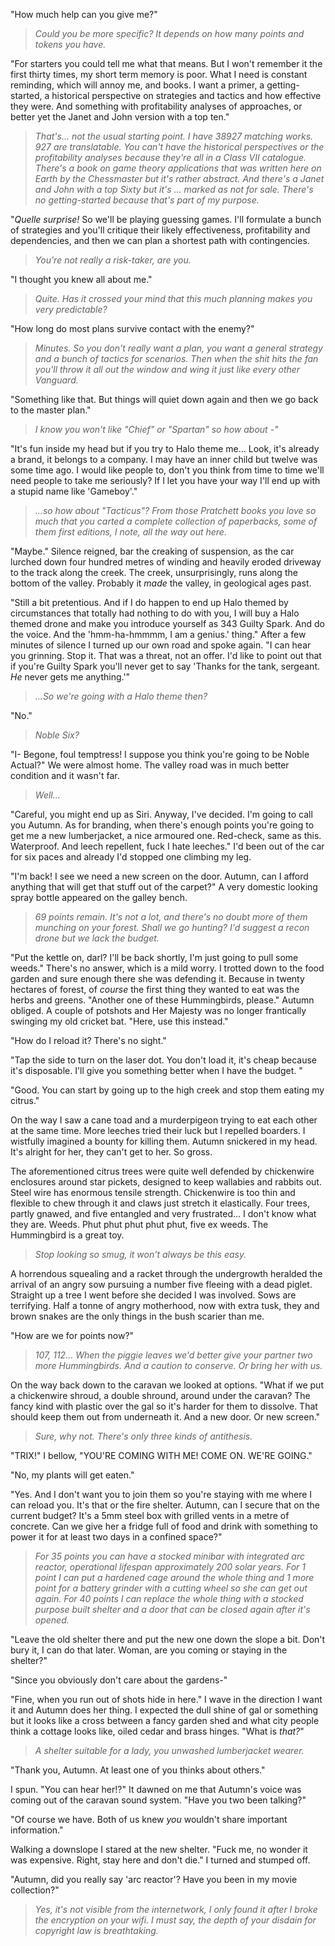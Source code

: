 "How much help can you give me?"

> _Could you be more specific? It depends on how many points and tokens you have._

"For starters you could tell me what that means. But I won't remember it the first thirty times, my short term memory is poor. What I need is constant reminding, which will annoy me, and books. I want a primer, a getting-started, a historical perspective on strategies and tactics and how effective they were. And something with profitability analyses of approaches, or better yet the Janet and John version with a top ten."

> _That's... not the usual starting point. I have 38927 matching works. 927 are translatable. You can't have the historical perspectives or the profitability analyses because they're all in a Class VII catalogue. There's a book on game theory applications that was written here on Earth by the Chessmaster but it's rather abstract. And there's a Janet and John with a top Sixty but it's ... marked as not for sale. There's no getting-started because that's part of my purpose._

"_Quelle surprise!_ So we'll be playing guessing games. I'll formulate a bunch of strategies and you'll critique their likely effectiveness, profitability and dependencies, and then we can plan a shortest path with contingencies. 

> _You're not really a risk-taker, are you._

"I thought you knew all about me."

> _Quite. Has it crossed your mind that this much planning makes you very predictable?_

"How long do most plans survive contact with the enemy?"

> _Minutes. So you don't really want a plan, you want a general strategy and a bunch of tactics for scenarios. Then when the shit hits the fan you'll throw it all out the window and wing it just like every other Vanguard._

"Something like that. But things will quiet down again and then we go back to the master plan."

> _I know you won't like "Chief" or "Spartan" so how about -"_

"It's fun inside my head but if you try to Halo theme me... Look, it's already a brand, it belongs to a company. I may have an inner child but twelve was some time ago. I would like people to, don't you think from time to time we'll need people to take me seriously? If I let you have your way I'll end up with a stupid name like 'Gameboy'."

> _...so how about "Tacticus"? From those Pratchett books you love so much that you carted a complete collection of paperbacks, some of them first editions, I note, all the way out here._

"Maybe." Silence reigned, bar the creaking of suspension, as the car lurched down four hundred metres of winding and heavily eroded driveway to the track along the creek. The creek, unsurprisingly, runs along the bottom of the valley. Probably it _made_ the valley, in geological ages past. 

"Still a bit pretentious. And if I do happen to end up Halo themed by circumstances that totally had nothing to do with you, I will buy a Halo themed drone and make you introduce yourself as 343 Guilty Spark. And do the voice. And the 'hmm-ha-hmmmm, I am a genius.' thing." After a few minutes of silence I turned up our own road and spoke again. "I can hear you grinning. Stop it. That was a threat, not an offer. I'd like to point out that if you're Guilty Spark you'll never get to say 'Thanks for the tank, sergeant. _He_ never gets me anything.'"

> _...So we're going with a Halo theme then?_

"No."

> _Noble Six?_

"I- Begone, foul temptress! I suppose you think you're going to be Noble Actual?" We were almost home. The valley road was in much better condition and it wasn't far.

> _Well..._

"Careful, you might end up as Siri. Anyway, I've decided. I'm going to call you Autumn. As for branding, when there's enough points you're going to get me a new lumberjacket, a nice armoured one. Red-check, same as this. Waterproof. And leech repellent, fuck I hate leeches." I'd been out of the car for six paces and already I'd stopped one climbing my leg.

"I'm back! I see we need a new screen on the door. Autumn, can I afford anything that will get that stuff out of the carpet?" A very domestic looking spray bottle appeared on the galley bench.

> _69 points remain. It's not a lot, and there's no doubt more of them munching on your forest. Shall we go hunting? I'd suggest a recon drone but we lack the budget._ 

"Put the kettle on, darl? I'll be back shortly, I'm just going to pull some weeds." There's no answer, which is a mild worry. I trotted down to the food garden and sure enough there she was defending it. Because in twenty hectares of forest, of _course_ the first thing they wanted to eat was the herbs and greens. "Another one of these Hummingbirds, please." Autumn obliged. A couple of potshots and Her Majesty was no longer frantically swinging my old cricket bat. "Here, use this instead."

"How do I reload it? There's no sight."

"Tap the side to turn on the laser dot. You don't load it, it's cheap because it's disposable. I'll give you something better when I have the budget. "

"Good. You can start by going up to the high creek and stop them eating my citrus."

On the way I saw a cane toad and a murderpigeon trying to eat each other at the same time. More leeches tried their luck but I repelled boarders. I wistfully imagined a bounty for killing them. Autumn snickered in my head. It's alright for her, they can't get to her. So gross.

The aforementioned citrus trees were quite well defended by chickenwire enclosures around star pickets, designed to keep wallabies and rabbits out. Steel wire has enormous tensile strength. Chickenwire is too thin and flexible to chew through it and claws just stretch it elastically. Four trees, partly gnawed, and five entangled and very frustrated... I don't know what they are. Weeds. Phut phut phut phut phut, five ex weeds. The Hummingbird is a great toy.

> _Stop looking so smug, it won't always be this easy._

A horrendous squealing and a racket through the undergrowth heralded the arrival of an angry sow pursuing a number five fleeing with a dead piglet. Straight up a tree I went before she decided I was involved. Sows are terrifying. Half a tonne of angry motherhood, now with extra tusk, they and brown snakes are the only things in the bush scarier than me.

"How are we for points now?"

> _107, 112... When the piggie leaves we'd better give your partner two more Hummingbirds. And a caution to conserve. Or bring her with us._

On the way back down to the caravan we looked at options. "What if we put a chickenwire shroud, a double shround, around under the caravan? The fancy kind with plastic over the gal so it's harder for them to dissolve. That should keep them out from underneath it. And a new door. Or new screen."

> _Sure, why not. There's only three kinds of antithesis._

"TRIX!" I bellow, "YOU'RE COMING WITH ME! COME ON. WE'RE GOING."

"No, my plants will get eaten."

"Yes. And I don't want you to join them so you're staying with me where I can reload you. It's that or the fire shelter. Autumn, can I secure that on the current budget? It's a 5mm steel box with grilled vents in a metre of concrete. Can we give her a fridge full of food and drink with something to power it for at least two days in a confined space?"

> _For 35 points you can have a stocked minibar with integrated arc reactor, operational lifespan approximately 200 solar years. For 1 point I can put a hardened cage around the whole thing and 1 more point for a battery grinder with a cutting wheel so she can get out again. For 40 points I can replace the whole thing with a stocked purpose built shelter and a door that can be closed again after it's opened._

"Leave the old shelter there and put the new one down the slope a bit. Don't bury it, I can do that later. Woman, are you coming or staying in the shelter?"

"Since you obviously don't care about the gardens-"

"Fine, when you run out of shots hide in here." I wave in the direction I want it and Autumn does her thing. I expected the dull shine of gal or something but it looks like a cross between a fancy garden shed and what city people think a cottage looks like, oiled cedar and brass hinges. "What is _that?_"

> _A shelter suitable for a lady, you unwashed lumberjacket wearer._

"Thank you, Autumn. At least one of you thinks about others."

I spun. "You can hear her!?" It dawned on me that Autumn's voice was coming out of the caravan sound system. "Have you two been talking?"

"Of course we have. Both of us knew _you_ wouldn't share important information."

Walking a downslope I stared at the new shelter. "Fuck me, no wonder it was expensive. Right, stay here and don't die." I turned and stumped off.

"Autumn, did you really say 'arc reactor'? Have you been in my movie collection?"

> _Yes, it's not visible from the internetwork, I only found it after I broke the encryption on your wifi. I must say, the depth of your disdain for copyright law is breathtaking._
